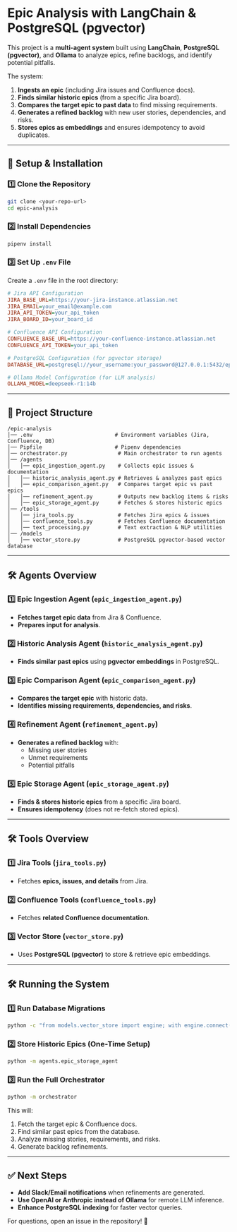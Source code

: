 # Epic Analysis with LangChain & PostgreSQL (pgvector)

This project is a **multi-agent system** built using **LangChain**, **PostgreSQL (pgvector)**, and **Ollama** to analyze epics, refine backlogs, and identify potential pitfalls. 

The system:
1. **Ingests an epic** (including Jira issues and Confluence docs).
2. **Finds similar historic epics** (from a specific Jira board).
3. **Compares the target epic to past data** to find missing requirements.
4. **Generates a refined backlog** with new user stories, dependencies, and risks.
5. **Stores epics as embeddings** and ensures idempotency to avoid duplicates.

---

## **🚀 Setup & Installation**

### **1️⃣ Clone the Repository**
```bash
git clone <your-repo-url>
cd epic-analysis
```

### **2️⃣ Install Dependencies**
```bash
pipenv install
```

### **3️⃣ Set Up `.env` File**
Create a `.env` file in the root directory:

```ini
# Jira API Configuration
JIRA_BASE_URL=https://your-jira-instance.atlassian.net
JIRA_EMAIL=your_email@example.com
JIRA_API_TOKEN=your_api_token
JIRA_BOARD_ID=your_board_id

# Confluence API Configuration
CONFLUENCE_BASE_URL=https://your-confluence-instance.atlassian.net
CONFLUENCE_API_TOKEN=your_api_token

# PostgreSQL Configuration (for pgvector storage)
DATABASE_URL=postgresql://your_username:your_password@127.0.0.1:5432/epic_db

# Ollama Model Configuration (for LLM analysis)
OLLAMA_MODEL=deepseek-r1:14b
```

---

## **📂 Project Structure**
```
/epic-analysis
│── .env                          # Environment variables (Jira, Confluence, DB)
│── Pipfile                       # Pipenv dependencies
│── orchestrator.py                # Main orchestrator to run agents
│── /agents
│   │── epic_ingestion_agent.py    # Collects epic issues & documentation
│   │── historic_analysis_agent.py # Retrieves & analyzes past epics
│   │── epic_comparison_agent.py   # Compares target epic vs past epics
│   │── refinement_agent.py        # Outputs new backlog items & risks
│   │── epic_storage_agent.py      # Fetches & stores historic epics
│── /tools
│   │── jira_tools.py              # Fetches Jira epics & issues
│   │── confluence_tools.py        # Fetches Confluence documentation
│   │── text_processing.py         # Text extraction & NLP utilities
│── /models
│   │── vector_store.py            # PostgreSQL pgvector-based vector database
```

---

## **🛠️ Agents Overview**

### **1️⃣ Epic Ingestion Agent (`epic_ingestion_agent.py`)**
- **Fetches target epic data** from Jira & Confluence.
- **Prepares input for analysis**.

### **2️⃣ Historic Analysis Agent (`historic_analysis_agent.py`)**
- **Finds similar past epics** using **pgvector embeddings** in PostgreSQL.

### **3️⃣ Epic Comparison Agent (`epic_comparison_agent.py`)**
- **Compares the target epic** with historic data.
- **Identifies missing requirements, dependencies, and risks**.

### **4️⃣ Refinement Agent (`refinement_agent.py`)**
- **Generates a refined backlog** with:
  - Missing user stories
  - Unmet requirements
  - Potential pitfalls

### **5️⃣ Epic Storage Agent (`epic_storage_agent.py`)**
- **Finds & stores historic epics** from a specific Jira board.
- **Ensures idempotency** (does not re-fetch stored epics).

---

## **🛠️ Tools Overview**

### **1️⃣ Jira Tools (`jira_tools.py`)**
- Fetches **epics, issues, and details** from Jira.

### **2️⃣ Confluence Tools (`confluence_tools.py`)**
- Fetches **related Confluence documentation**.

### **3️⃣ Vector Store (`vector_store.py`)**
- Uses **PostgreSQL (pgvector)** to store & retrieve epic embeddings.

---

## **🛠️ Running the System**

### **1️⃣ Run Database Migrations**
```bash
python -c "from models.vector_store import engine; with engine.connect() as conn: conn.execute(text('SELECT 1')); print('✅ Database connected')"
```

### **2️⃣ Store Historic Epics (One-Time Setup)**
```bash
python -m agents.epic_storage_agent
```

### **3️⃣ Run the Full Orchestrator**
```bash
python -m orchestrator
```

This will:
1. Fetch the target epic & Confluence docs.
2. Find similar past epics from the database.
3. Analyze missing stories, requirements, and risks.
4. Generate backlog refinements.

---

## **✅ Next Steps**
- **Add Slack/Email notifications** when refinements are generated.
- **Use OpenAI or Anthropic instead of Ollama** for remote LLM inference.
- **Enhance PostgreSQL indexing** for faster vector queries.

For questions, open an issue in the repository! 🚀
